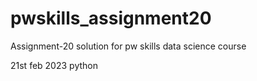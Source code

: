 # pwskills_assignment20
Assignment-20 solution for pw skills data science course

21st feb 2023 python

